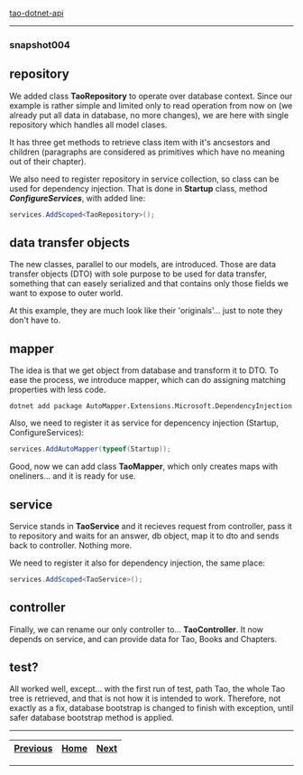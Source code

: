 [tao-dotnet-api](https://github.com/noviKorisnik/tao-dotnet-api)
___
### snapshot004
## repository
We added class **TaoRepository** to operate over database context. Since our example is rather simple and limited only to read operation from now on (we already put all data in database, no more changes), we are here with single repository which handles all model clases.

It has three get methods to retrieve class item with it's ancsestors and children (paragraphs are considered as primitives which have no meaning out of their chapter).

We also need to register repository in service collection, so class can be used for dependency injection. That is done in **Startup** class, method **_ConfigureServices_**, with added line:
``` c#
services.AddScoped<TaoRepository>();
```
## data transfer objects
The new classes, parallel to our models, are introduced. Those are data transfer objects (DTO) with sole purpose to be used for data transfer, something that can easely serialized and that contains only those fields we want to expose to outer world.

At this example, they are much look like their 'originals'... just to note they don't have to.
## mapper
The idea is that we get object from database and transform it to DTO. To ease the process, we introduce mapper, which can do assigning matching properties with less code.
```
dotnet add package AutoMapper.Extensions.Microsoft.DependencyInjection
```
Also, we need to register it as service for depencency injection (Startup, ConfigureServices):
``` c#
services.AddAutoMapper(typeof(Startup));
```
Good, now we can add class **TaoMapper**, which only creates maps with oneliners... and it is ready for use.
## service
Service stands in **TaoService** and it recieves request from controller, pass it to repository and waits for an answer, db object, map it to dto and sends back to controller. Nothing more.

We need to register it also for dependency injection, the same place:
``` c#
services.AddScoped<TaoService>();
```
## controller
Finally, we can rename our only controller to... **TaoController**. It now depends on service, and can provide data for Tao, Books and Chapters.
## test?
All worked well, except... with the first run of test, path Tao, the whole Tao tree is retrieved, and that is not how it is intended to work. Therefore, not exactly as a fix, database bootstrap is changed to finish with exception, until safer database bootstrap method is applied.
___
| [Previous](https://github.com/noviKorisnik/tao-dotnet-api/tree/snapshot003)| [Home](https://github.com/noviKorisnik/tao-dotnet-api) | [Next](https://github.com/noviKorisnik/tao-dotnet-api/tree/snapshot005) |
| :-: | :-: | :-: |
___